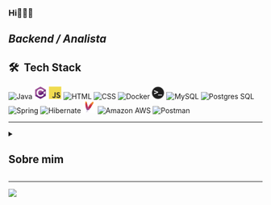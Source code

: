 ### Hi👋👨‍💻
<h2> <i>Backend / Analista</i></h2>

<h2> 🛠 &nbsp;Tech Stack</h2>

<img height="25" src="https://www.vectorlogo.zone/logos/java/java-icon.svg" title="Java" alt="Java" /></code>
<img height="25" src="https://raw.githubusercontent.com/devicons/devicon/master/icons/csharp/csharp-original.svg" title="C#" alt="C#" /></code>
<img width="25" height="25" src="https://raw.githubusercontent.com/devicons/devicon/master/icons/javascript/javascript-original.svg" title="JavaScript" alt="JavaScript" />
<img width="25" height="25" src="https://github.com/leandrocgsi/leandrocgsi/blob/main/svg_logos/html_logo.png" title="HTML" alt="HTML" />
<img width="25" height="25" src="https://github.com/leandrocgsi/leandrocgsi/blob/main/svg_logos/css_logo.png" title="CSS" alt="CSS" />
<img height="25" src="https://raw.githubusercontent.com/leandrocgsi/leandrocgsi/2331dded51784b78b8b66fd83037b2f2e28943e3/svg_logos/docker_logo.svg" title="Docker" alt="Docker" />
<img height="25" src="https://raw.githubusercontent.com/github/explore/80688e429a7d4ef2fca1e82350fe8e3517d3494d/topics/terminal/terminal.png" title="Terminal" alt="Terminal">
<img width="25" height="25" src="https://www.vectorlogo.zone/logos/mysql/mysql-icon.svg" title="MySQL" alt="MySQL"/></code>
<img width="25" height="25" src="https://www.vectorlogo.zone/logos/postgresql/postgresql-icon.svg" title="Postgres SQL" alt="Postgres SQL"/></code>
<img width="25" height="25" src="https://www.vectorlogo.zone/logos/springio/springio-icon.svg" title="Spring" alt="Spring" /></code>
<img width="25" height="25" src="https://www.vectorlogo.zone/logos/hibernate/hibernate-icon.svg" title="Hibernate" alt="Hibernate" /></code>
<img width="25" height="25" src="https://raw.githubusercontent.com/vscode-icons/vscode-icons/master/icons/file_type_maven.svg" title="Apache Maven" alt="Apache Maven" /></code>
<img width="25" height="25" src="https://github.com/leandrocgsi/leandrocgsi/blob/main/svg_logos/amazon_aws-icon.png" title="Amazon AWS" alt="Amazon AWS" /></code>
<img width="25" height="25" src="https://www.vectorlogo.zone/logos/getpostman/getpostman-icon.svg" title="Postman" alt="Postman" /></code>

<hr>
<details>
<summary><h2>Sobre mim</h2></summary>
<h2> Hello!! 🤟🏻</h2>

 <img src="https://user-images.githubusercontent.com/92184255/216349704-32038d23-c21a-4690-a283-4a508ede4365.png"  height="290px" align="right" />

- 🔭 Sou engenheiro e Analista de software, seja bem-vindo!
- Graduando na faculdade <a href="https://descomplica.com.br/" target="_blank">Descomplica Faculdade</a>, possuo cursos e certificações como <a href="https://alura.com.br" target="_blank">Alura</a> <a href="https://www.algaworks.com/" target="_blank">Algaworks</a> <a href="https://www.jdevtreinamento.com.br/" target="_blank">Jdev Treinamento</a>
- 💻 Procuro soluções que agreguem ao sistema , atuando em segmentos comerciais, varejo, sistema de microseviço, desktop, legado , nas horas vagas crio sites para empresas pequenas que necessitam
- 📫 Linkedin : [Linkedin](https://www.linkedin.com/in/jo%C3%A3o-lucas-queiroz/).
- inglês Intermediário , em desenvolvimento no curso Mairo Vergara</a>
- 😄 Pronouns: He/Him
</details>

<hr>
<div>
  <img src="https://github-readme-stats.vercel.app/api/top-langs/?username=JoaoLlucaxs&layout=compact&theme=github_white" />
</div>

